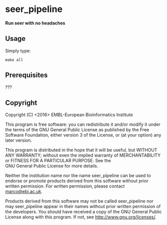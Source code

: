 seer_pipeline
=============

**Run seer with no headaches**

Usage
-----

Simply type:

    make all

Prerequisites
-------------

???

Copyright
---------

Copyright (C) <2016> EMBL-European Bioinformatics Institute

This program is free software: you can redistribute it and/or
modify it under the terms of the GNU General Public License as
published by the Free Software Foundation, either version 3 of
the License, or (at your option) any later version.

This program is distributed in the hope that it will be useful,
but WITHOUT ANY WARRANTY; without even the implied warranty of
MERCHANTABILITY or FITNESS FOR A PARTICULAR PURPOSE. See the   
GNU General Public License for more details.

Neither the institution name nor the name seer_pipeline
can be used to endorse or promote products derived from
this software without prior written permission.
For written permission, please contact <marco@ebi.ac.uk>.

Products derived from this software may not be called seer_pipeline
nor may seer_pipeline appear in their names without prior written
permission of the developers. You should have received a copy
of the GNU General Public License along with this program.
If not, see <http://www.gnu.org/licenses/>.
